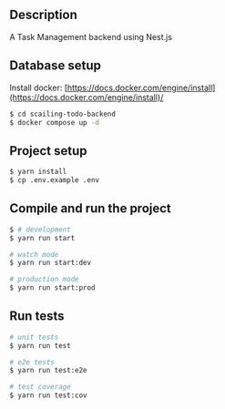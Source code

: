 ## Description

A Task Management backend using Nest.js

## Database setup

Install docker: [https://docs.docker.com/engine/install](https://docs.docker.com/engine/install)/

```bash
$ cd scailing-todo-backend
$ docker compose up -d
```

## Project setup

```bash
$ yarn install
$ cp .env.example .env
```

## Compile and run the project

```bash
$ # development
$ yarn run start

# watch mode
$ yarn run start:dev

# production mode
$ yarn run start:prod
```

## Run tests

```bash
# unit tests
$ yarn run test

# e2e tests
$ yarn run test:e2e

# test coverage
$ yarn run test:cov
```
